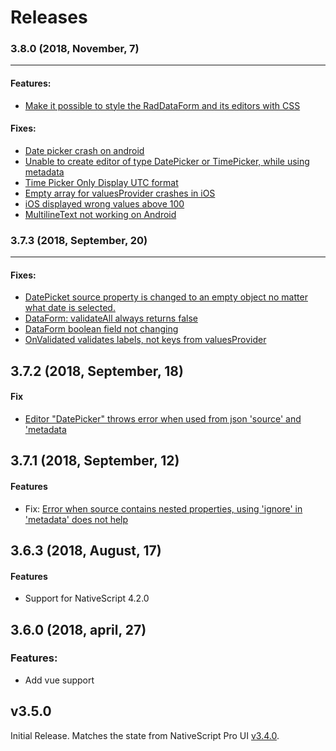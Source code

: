 # Releases

### 3.8.0 (2018, November, 7)
-------------------------------

#### Features:
- [Make it possible to style the RadDataForm and its editors with CSS](https://github.com/telerik/nativescript-ui-feedback/issues/841)

#### Fixes:
- [Date picker crash on android](https://github.com/telerik/nativescript-ui-feedback/issues/871)
- [Unable to create editor of type DatePicker or TimePicker, while using metadata](https://github.com/telerik/nativescript-ui-feedback/issues/218)
- [Time Picker Only Display UTC format](https://github.com/telerik/nativescript-ui-feedback/issues/533)
- [Empty array for valuesProvider crashes in iOS](https://github.com/telerik/nativescript-ui-feedback/issues/862)
- [iOS displayed wrong values above 100](https://github.com/telerik/nativescript-ui-feedback/issues/177)
- [MultilineText not working on Android](https://github.com/telerik/nativescript-ui-feedback/issues/877)


### 3.7.3 (2018, September, 20)
-------------------------------

#### Fixes:

- [DatePicket source property is changed to an empty object no matter what date is selected.](https://github.com/telerik/nativescript-ui-feedback/issues/834)
- [DataForm: validateAll always returns false](https://github.com/telerik/nativescript-ui-feedback/issues/843)
- [DataForm boolean field not changing](https://github.com/telerik/nativescript-ui-feedback/issues/625)
- [OnValidated validates labels, not keys from valuesProvider](https://github.com/telerik/nativescript-ui-feedback/issues/797)


## 3.7.2 (2018, September, 18)
#### Fix

- [Editor "DatePicker" throws error when used from json 'source' and 'metadata](https://github.com/telerik/nativescript-ui-feedback/issues/834)

## 3.7.1 (2018, September, 12)
#### Features

- Fix: [Error when source contains nested properties, using 'ignore' in 'metadata' does not help](https://github.com/telerik/nativescript-ui-feedback/issues/831)


## 3.6.3 (2018, August, 17)
#### Features

- Support for NativeScript 4.2.0

## 3.6.0 (2018, april, 27)
### Features:
- Add vue support



## v3.5.0

Initial Release. Matches the state from NativeScript Pro UI [v3.4.0](http://docs.telerik.com/devtools/nativescript-ui/release-notes#release-notes-340).
